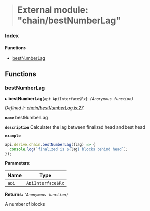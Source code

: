 > # External module: "chain/bestNumberLag"

### Index

#### Functions

* [bestNumberLag](_chain_bestnumberlag_.md#bestnumberlag)

## Functions

###  bestNumberLag

▸ **bestNumberLag**(`api`: `ApiInterface$Rx`): *`(Anonymous function)`*

*Defined in [chain/bestNumberLag.ts:27](https://github.com/polkadot-js/api/blob/ca00dbd/packages/api-derive/src/chain/bestNumberLag.ts#L27)*

**`name`** bestNumberLag

**`description`** Calculates the lag between finalized head and best head

**`example`** 
<BR>

```javascript
api.derive.chain.bestNumberLag((lag) => {
  console.log(`finalized is ${lag} blocks behind head`);
});
```

**Parameters:**

Name | Type |
------ | ------ |
`api` | `ApiInterface$Rx` |

**Returns:** *`(Anonymous function)`*

A number of blocks
